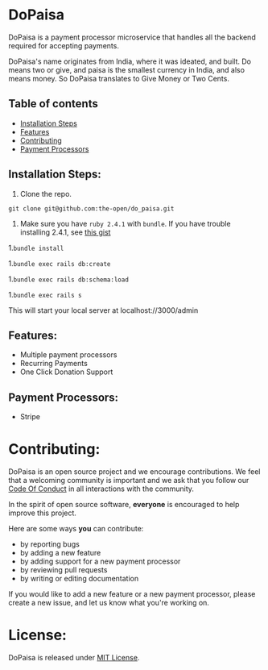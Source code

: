 # DoPaisa

DoPaisa is a payment processor microservice that handles all the backend required for accepting payments.

DoPaisa's name originates from India, where it was ideated, and built. Do means two or give, and paisa is the smallest currency in India, and also means money. So DoPaisa translates to Give Money or Two Cents.


## Table of contents

-   [Installation Steps](#installation-steps)
-   [Features](#features)
-   [Contributing](#contributing)
-   [Payment Processors](#payment-processors)


## Installation Steps:

1. Clone the repo.

```
git clone git@github.com:the-open/do_paisa.git
```

1. Make sure you have `ruby 2.4.1` with `bundle`.
If you have trouble installing 2.4.1,  see [this gist](https://gist.github.com/mattantonelli/71a45e8acfe442f86158598297845233)

1.`bundle install`

1.`bundle exec rails db:create`

1.`bundle exec rails db:schema:load`

1.`bundle exec rails s`


This will start your local server at localhost://3000/admin

## Features:

* Multiple payment processors
* Recurring Payments
* One Click Donation Support


## Payment Processors:

* Stripe

# Contributing:

DoPaisa is an open source project and we encourage contributions. We feel that a welcoming community is important and we ask that you follow our [Code Of Conduct](https://github.com/the-open/do_paisa/blob/master/CODE_OF_CONDUCT.md) in all interactions with the community.

In the spirit of open source software, **everyone** is encouraged to help improve this project.

Here are some ways **you** can contribute: 

* by reporting bugs
* by adding a new feature
* by adding support for a new payment processor 
* by reviewing pull requests
* by writing or editing documentation

If you would like to add a new feature or a new payment processor, please create a new issue, and let us know what you're working on.

# License:

DoPaisa is released under [MIT License](https://github.com/the-open/do_paisa/blob/master/LICENSE).

